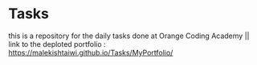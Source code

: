 # Tasks
this is a repository for the daily tasks done at Orange Coding Academy ||
link to the deploted portfolio : https://malekishtaiwi.github.io/Tasks/MyPortfolio/
